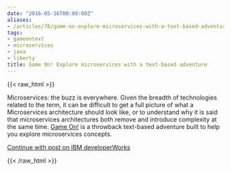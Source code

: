 ```yaml
---
date: "2016-05-16T00:00:00Z"
aliases:
- /articles/78/game-on-explore-microservices-with-a-text-based-adventure
tags:
- gameontext
- microservices
- java
- liberty
title: Game On! Explore microservices with a text-based adventure
---
```

{{< raw_html >}}
<p>Microservices: the buzz is everywhere. Given the breadth of technologies related to the term, it can be difficult to get a full picture of what a Microservices architecture should look like, or to understand why it is said that microservices architectures both remove and introduce complexity at the same time. <a href="https://gameontext.org">Game On!</a> is a throwback text-based adventure built to help you explore microservices concepts.</p>

<p><a href="https://developer.ibm.com/wasdev/blog/2016/05/04/game-explore-microservices-text-based-adventure/">Continue with post on <span class="caps">IBM</span> developerWorks</a></p>
{{< /raw_html >}}
